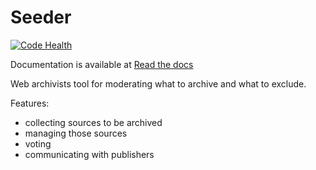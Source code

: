 Seeder
======

[![Code Health](https://landscape.io/github/WebArchivCZ/Seeder/master/landscape.svg?style=flat)](https://landscape.io/github/WebArchivCZ/Seeder/master)


Documentation is available at [Read the docs](http://seeder.readthedocs.org/en/latest/)

Web archivists tool for moderating what to archive and what to exclude.

Features:
 - collecting sources to be archived
 - managing those sources
 - voting
 - communicating with publishers
